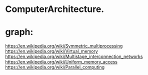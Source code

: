 # ComputerArchitecture.
# graph:
https://en.wikipedia.org/wiki/Symmetric_multiprocessing https://en.wikipedia.org/wiki/Virtual_memory https://en.wikipedia.org/wiki/Multistage_interconnection_networks https://en.wikipedia.org/wiki/Uniform_memory_access https://en.wikipedia.org/wiki/Parallel_computing
